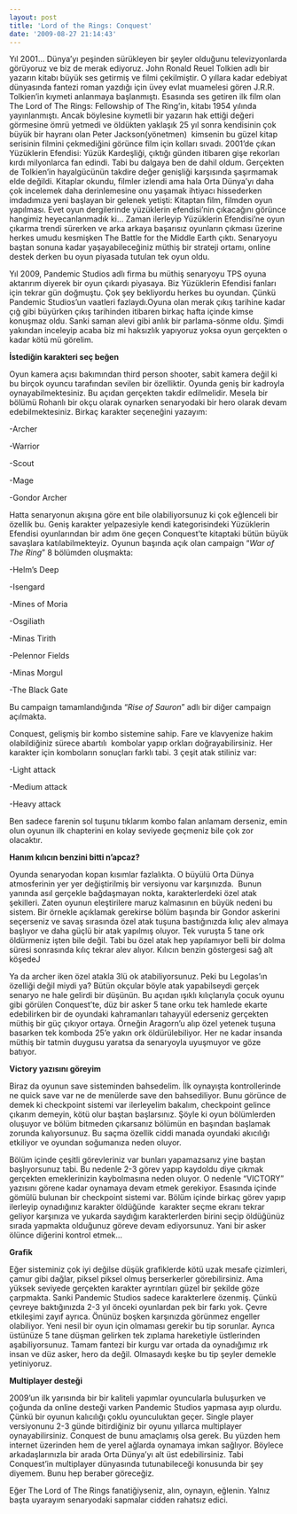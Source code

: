 ```yaml
---
layout: post
title: 'Lord of the Rings: Conquest'
date: '2009-08-27 21:14:43'
---
```


Yıl 2001… Dünya’yı peşinden sürükleyen bir şeyler olduğunu televizyonlarda görüyoruz ve biz de merak ediyoruz. John Ronald Reuel Tolkien adlı bir yazarın kitabı büyük ses getirmiş ve filmi çekilmiştir. O yıllara kadar edebiyat dünyasında fantezi roman yazdığı için üvey evlat muamelesi gören J.R.R. Tolkien’in kıymeti anlanmaya başlanmıştı. Esasında ses getiren ilk film olan The Lord of The Rings: Fellowship of The Ring’in, kitabı 1954 yılında yayınlanmıştı. Ancak böylesine kıymetli bir yazarın hak ettiği değeri görmesine ömrü yetmedi ve öldükten yaklaşık 25 yıl sonra kendisinin çok büyük bir hayranı olan Peter Jackson(yönetmen)  kimsenin bu güzel kitap serisinin filmini çekmediğini görünce film için kolları sıvadı. 2001’de çıkan Yüzüklerin Efendisi: Yüzük Kardeşliği, çıktığı günden itibaren gişe rekorları kırdı milyonlarca fan edindi. Tabi bu dalgaya ben de dahil oldum. Gerçekten de Tolkien’in hayalgücünün takdire değer genişliği karşısında şaşırmamak elde değildi. Kitaplar okundu, filmler izlendi ama hala Orta Dünya’yı daha çok incelemek daha derinlemesine onu yaşamak ihtiyacı hissederken imdadımıza yeni başlayan bir gelenek yetişti: Kitaptan film, filmden oyun yapılması. Evet oyun dergilerinde yüzüklerin efendisi’nin çıkacağını görünce hangimiz heyecanlanmadık ki… Zaman ilerleyip Yüzüklerin Efendisi’ne oyun çıkarma trendi sürerken ve arka arkaya başarısız oyunların çıkması üzerine herkes umudu kesmişken The Battle for the Middle Earth çıktı. Senaryoyu baştan sonuna kadar yaşayabileceğiniz müthiş bir strateji ortamı, online destek derken bu oyun piyasada tutulan tek oyun oldu.

Yıl 2009, Pandemic Studios adlı firma bu müthiş senaryoyu TPS oyuna aktarırım diyerek bir oyun çıkardı piyasaya. Biz Yüzüklerin Efendisi fanları için tekrar gün doğmuştu. Çok şey bekliyordu herkes bu oyundan. Çünkü Pandemic Studios’un vaatleri fazlaydı.Oyuna olan merak çıkış tarihine kadar çığ gibi büyürken çıkış tarihinden itibaren birkaç hafta içinde kimse konuşmaz oldu. Sanki saman alevi gibi anlık bir parlama-sönme oldu. Şimdi yakından inceleyip acaba biz mi haksızlık yapıyoruz yoksa oyun gerçekten o kadar kötü mü görelim.

<strong>İstediğin karakteri seç beğen </strong>

Oyun kamera açısı bakımından third person shooter, sabit kamera değil ki bu birçok oyuncu tarafından sevilen bir özelliktir. Oyunda geniş bir kadroyla oynayabilmektesiniz. Bu açıdan gerçekten takdir edilmelidir. Mesela bir bölümü Rohanlı bir okçu olarak oynarken senaryodaki bir hero olarak devam edebilmektesiniz. Birkaç karakter seçeneğini yazayım:

-Archer

-Warrior

-Scout

-Mage

-Gondor Archer

Hatta senaryonun akışına göre ent bile olabiliyorsunuz ki çok eğlenceli bir özellik bu. Geniş karakter yelpazesiyle kendi kategorisindeki Yüzüklerin Efendisi oyunlarından bir adım öne geçen Conquest’te kitaptaki bütün büyük savaşlara katılabilmekteyiz. Oyunun başında açık olan campaign “<em>War of The Ring</em>” 8 bölümden oluşmakta:

-Helm’s Deep

-Isengard

-Mines of Moria

-Osgiliath

-Minas Tirith

-Pelennor Fields

-Minas Morgul

-The Black Gate

Bu campaign tamamlandığında “<em>Rise of Sauron</em>” adlı bir diğer campaign açılmakta.

Conquest, gelişmiş bir kombo sistemine sahip. Fare ve klavyenize hakim olabildiğiniz sürece abartılı  kombolar yapıp orkları doğrayabilirsiniz. Her karakter için komboların sonuçları farklı tabi. 3 çeşit atak stiliniz var:

-Light attack

-Medium attack

-Heavy attack

Ben sadece farenin sol tuşunu tıklarım kombo falan anlamam derseniz, emin olun oyunun ilk chapterini en kolay seviyede geçmeniz bile çok zor olacaktır.

<strong>Hanım kılıcın benzini bitti n’apcaz?</strong>

Oyunda senaryodan kopan kısımlar fazlalıkta. O büyülü Orta Dünya atmosferinin yer yer değiştirilmiş bir versiyonu var karşınızda.  Bunun yanında asıl gerçekle bağdaşmayan nokta, karakterlerdeki özel atak şekilleri. Zaten oyunun eleştirilere maruz kalmasının en büyük nedeni bu sistem. Bir örnekle açıklamak gerekirse bölüm başında bir Gondor askerini seçerseniz ve savaş sırasında özel atak tuşuna bastığınızda kılıç alev almaya başlıyor ve daha güçlü bir atak yapılmış oluyor. Tek vuruşta 5 tane ork öldürmeniz işten bile değil. Tabi bu özel atak hep yapılamıyor belli bir dolma süresi sonrasında kılıç tekrar alev alıyor. Kılıcın benzin göstergesi sağ alt köşedeJ

Ya da archer iken özel atakla 3lü ok atabiliyorsunuz. Peki bu Legolas’ın özelliği değil miydi ya? Bütün okçular böyle atak yapabilseydi gerçek senaryo ne hale gelirdi bir düşünün. Bu açıdan ışıklı kılıçlarıyla çocuk oyunu gibi görülen Conquest’te, düz bir asker 5 tane orku tek hamlede ekarte edebilirken bir de oyundaki kahramanları tahayyül ederseniz gerçekten müthiş bir güç çıkıyor ortaya. Örneğin Aragorn’u alıp özel yetenek tuşuna basarken tek komboda 25’e yakın ork öldürülebiliyor. Her ne kadar insanda müthiş bir tatmin duygusu yaratsa da senaryoyla uyuşmuyor ve göze batıyor.

<strong>Victory yazısını göreyim</strong>

Biraz da oyunun save sisteminden bahsedelim. İlk oynayışta kontrollerinde ne quick save var ne de menülerde save den bahsediliyor. Bunu görünce de demek ki checkpoint sistemi var ilerleyelim bakalım, checkpoint gelince çıkarım demeyin, kötü olur baştan başlarsınız. Şöyle ki oyun bölümlerden oluşuyor ve bölüm bitmeden çıkarsanız bölümün en başından başlamak zorunda kalıyorsunuz. Bu saçma özellik ciddi manada oyundaki akıcılığı etkiliyor ve oyundan soğumanıza neden oluyor.

Bölüm içinde çeşitli görevleriniz var bunları yapamazsanız yine baştan başlıyorsunuz tabi. Bu nedenle 2-3 görev yapıp kaydoldu diye çıkmak gerçekten emeklerinizin kaybolmasına neden oluyor. O nedenle “VICTORY” yazısını görene kadar oynamaya devam etmek gerekiyor. Esasında içinde gömülü bulunan bir checkpoint sistemi var. Bölüm içinde birkaç görev yapıp ilerleyip oynadığınız karakter öldüğünde  karakter seçme ekranı tekrar geliyor karşınıza ve yukarda saydığım karakterlerden birini seçip öldüğünüz sırada yapmakta olduğunuz göreve devam ediyorsunuz. Yani bir asker ölünce diğerini kontrol etmek…

<strong>Grafik</strong>

Eğer sisteminiz çok iyi değilse düşük grafiklerde kötü uzak mesafe çizimleri, çamur gibi dağlar, piksel piksel olmuş berserkerler görebilirsiniz. Ama yüksek seviyede gerçekten karakter ayrıntıları güzel bir şekilde göze çarpmakta. Sanki Pandemic Studios sadece karakterlere özenmiş. Çünkü çevreye baktığınızda 2-3 yıl önceki oyunlardan pek bir farkı yok. Çevre etkileşimi zayıf ayrıca. Önünüz boşken karşınızda görünmez engeller olabiliyor. Yeni nesil bir oyun için olmaması gerekir bu tip sorunlar. Ayrıca üstünüze 5 tane düşman gelirken tek zıplama hareketiyle üstlerinden aşabiliyorsunuz. Tamam fantezi bir kurgu var ortada da oynadığımız ırk insan ve düz asker, hero da değil. Olmasaydı keşke bu tip şeyler demekle yetiniyoruz.

<strong> </strong>

<strong>Multiplayer desteği</strong>

2009’un ilk yarısında bir bir kaliteli yapımlar oyuncularla buluşurken ve çoğunda da online desteği varken Pandemic Studios yapmasa ayıp olurdu. Çünkü bir oyunun kalıcılığı çoklu oyunculuktan geçer. Single player versiyonunu 2-3 günde bitirdiğiniz bir oyunu yıllarca multiplayer oynayabilirsiniz. Conquest de bunu amaçlamış olsa gerek. Bu yüzden hem internet üzerinden hem de yerel ağlarda oynamaya imkan sağlıyor. Böylece arkadaşlarınızla bir arada Orta Dünya’yı alt üst edebilirsiniz. Tabi Conquest’in multiplayer dünyasında tutunabileceği konusunda bir şey diyemem. Bunu hep beraber göreceğiz.

Eğer The Lord of The Rings fanatiğiyseniz, alın, oynayın, eğlenin. Yalnız başta uyarayım senaryodaki sapmalar cidden rahatsız edici.